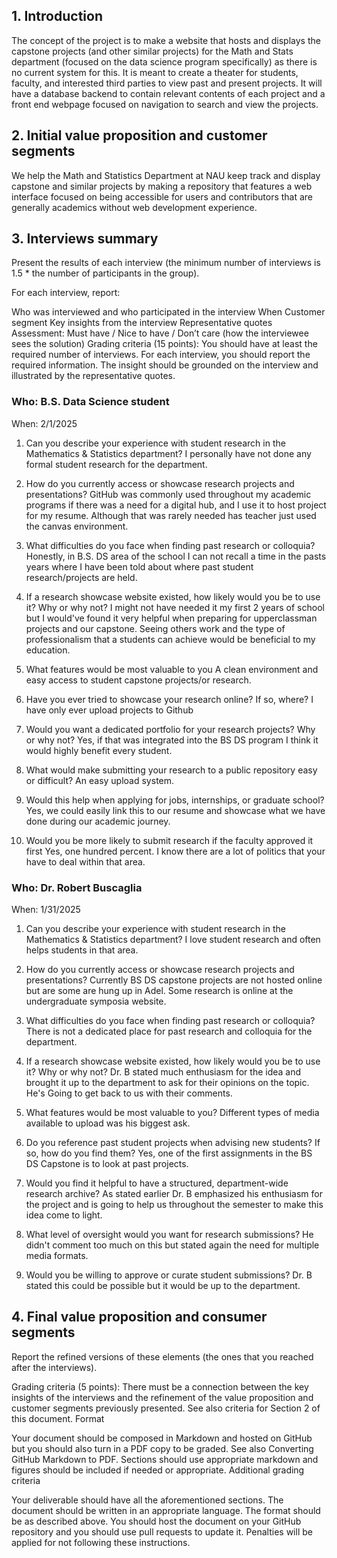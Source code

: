 ## 1. Introduction

The concept of the project is to make a website that hosts and displays the capstone projects (and other similar projects) for the Math and Stats department (focused on the data science program specifically) as there is no current system for this. It is meant to create a theater for students, faculty, and interested third parties to view past and present projects. It will have a database backend to contain relevant contents of each project and a front end webpage focused on navigation to search and view the projects. 


## 2. Initial value proposition and customer segments

We help the Math and Statistics Department at NAU keep track and display capstone and similar projects by making a repository that features a web interface focused on being accessible for users and contributors that are generally academics without web development experience. 


## 3. Interviews summary
Present the results of each interview (the minimum number of interviews is 1.5 * the number of participants in the group).

For each interview, report:

Who was interviewed and who participated in the interview
When
Customer segment
Key insights from the interview
Representative quotes
Assessment: Must have / Nice to have / Don’t care (how the interviewee sees the solution)
Grading criteria (15 points): You should have at least the required number of interviews. For each interview, you should report the required information. The insight should be grounded on the interview and illustrated by the representative quotes.

### Who: B.S. Data Science student
When: 2/1/2025
1. Can you describe your experience with student research in the Mathematics & Statistics
department?
I personally have not done any formal student research for the department.
3. How do you currently access or showcase research projects and presentations?
GitHub was commonly used throughout my academic programs if there was a need for a digital hub, and I use it to host project for my resume. Although that was rarely needed has teacher just used the canvas environment.
4. What difficulties do you face when finding past research or colloquia?
Honestly, in B.S. DS area of the school I can not recall a time in the pasts years where I have been told about where past student research/projects are held.
5. If a research showcase website existed, how likely would you be to use it? Why or why not?
I might not have needed it my first 2 years of school but I would've found it very helpful when preparing for upperclassman projects and our capstone. Seeing others work and the type of professionalism that a students can achieve would be beneficial to my education.
6. What features would be most valuable to you
A clean environment and easy access to student capstone projects/or research.

7. Have you ever tried to showcase your research online? If so, where?
I have only ever upload projects to Github
8. Would you want a dedicated portfolio for your research projects? Why or why not?
Yes, if that was integrated into the BS DS program I think it would highly benefit every student.
9. What would make submitting your research to a public repository easy or difficult?
An easy upload system.
10. Would this help when applying for jobs, internships, or graduate school?
Yes, we could easily link this to our resume and showcase what we have done during our academic journey.
11. Would you be more likely to submit research if the faculty approved it first
Yes, one hundred percent. I know there are a lot of politics that your have to deal within that area.


### Who: Dr. Robert Buscaglia
When: 1/31/2025

1. Can you describe your experience with student research in the Mathematics & Statistics department?
I love student research and often helps students in that area. 

2. How do you currently access or showcase research projects and presentations?
Currently BS DS capstone projects are not hosted online but are some are hung up in Adel. Some research is online at the undergraduate symposia website. 

3. What difficulties do you face when finding past research or colloquia?
There is not a dedicated place for past research and colloquia for the department.

4. If a research showcase website existed, how likely would you be to use it? Why or why not?
Dr. B stated much enthusiasm for the idea and brought it up to the department to ask for their opinions on the topic. He's Going to get back to us with their comments. 

5. What features would be most valuable to you?
Different types of media available to upload was his biggest ask. 

6. Do you reference past student projects when advising new students? If so, how do you find them?
Yes, one of the first assignments in the BS DS Capstone is to look at past projects.

7. Would you find it helpful to have a structured, department-wide research archive?
As stated earlier Dr. B emphasized his enthusiasm for the project and is going to help us throughout the semester to make this idea come to light. 

8. What level of oversight would you want for research submissions?
He didn't comment too much on this but stated again the need for multiple media formats. 

9. Would you be willing to approve or curate student submissions?
Dr. B stated this could be possible but it would be up to the department. 


## 4. Final value proposition and consumer segments
Report the refined versions of these elements (the ones that you reached after the interviews).

Grading criteria (5 points): There must be a connection between the key insights of the interviews and the refinement of the value proposition and customer segments previously presented. See also criteria for Section 2 of this document.
Format

Your document should be composed in Markdown and hosted on GitHub but you should also turn in a PDF copy to be graded. See also Converting GitHub Markdown to PDF. Sections should use appropriate markdown and figures should be included if needed or appropriate.
Additional grading criteria

Your deliverable should have all the aforementioned sections. The document should be written in an appropriate language. The format should be as described above. You should host the document on your GitHub repository and you should use pull requests to update it. Penalties will be applied for not following these instructions.
